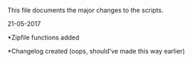 This file documents the major changes to the scripts.

21-05-2017

*Zipfile functions added

*Changelog created (oops, should've made this way earlier)

